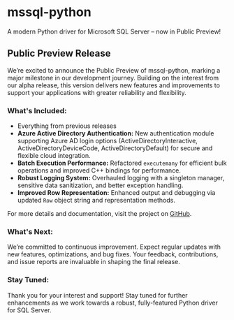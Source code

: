 # mssql-python

A modern Python driver for Microsoft SQL Server – now in Public Preview!

## Public Preview Release

We’re excited to announce the Public Preview of mssql-python, marking a major milestone in our development journey. Building on the interest from our alpha release, this version delivers new features and improvements to support your applications with greater reliability and flexibility.

### What's Included:

- Everything from previous releases
- **Azure Active Directory Authentication:** New authentication module supporting Azure AD login options (ActiveDirectoryInteractive, ActiveDirectoryDeviceCode, ActiveDirectoryDefault) for secure and flexible cloud integration.
- **Batch Execution Performance:** Refactored `executemany` for efficient bulk operations and improved C++ bindings for performance.
- **Robust Logging System:** Overhauled logging with a singleton manager, sensitive data sanitization, and better exception handling.
- **Improved Row Representation:** Enhanced output and debugging via updated `Row` object string and representation methods.

For more details and documentation, visit the project on [GitHub](https://github.com/microsoft/mssql-python).

### What's Next:

We’re committed to continuous improvement. Expect regular updates with new features, optimizations, and bug fixes. Your feedback, contributions, and issue reports are invaluable in shaping the final release.

### Stay Tuned:

Thank you for your interest and support! Stay tuned for further enhancements as we work towards a robust, fully-featured Python driver for SQL Server.